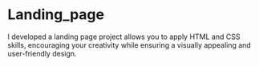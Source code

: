 # Landing_page
I developed a landing page project allows you to apply HTML and CSS skills, encouraging your creativity while ensuring a visually appealing and user-friendly design.
